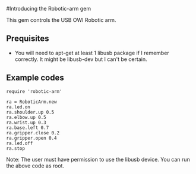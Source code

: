 #Introducing the Robotic-arm gem

This gem controls the USB OWI Robotic arm. 

## Prequisites

* You will need to apt-get at least 1 libusb package if I remember correctly. It might be libusb-dev but I can't be certain.

## Example codes

    require 'robotic-arm'

    ra = RoboticArm.new
    ra.led.on
    ra.shoulder.up 0.5
    ra.elbow.up 0.5
    ra.wrist.up 0.3
    ra.base.left 0.7
    ra.gripper.close 0.2
    ra.gripper.open 0.4
    ra.led.off
    ra.stop

Note: The user must have permission to use the libusb device. You can run the above code as root.
